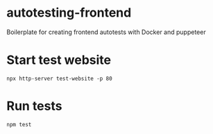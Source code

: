 # autotesting-frontend
Boilerplate for creating frontend autotests with Docker and puppeteer

# Start test website
`npx http-server test-website -p 80`

# Run tests
`npm test`
